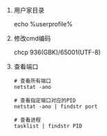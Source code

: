 1. 用户家目录

   echo %userprofile%

2. 修改cmd编码

   chcp 936(GBK)/65001(UTF-8)

3. 查看端口

   ```shell
   # 查看所有端口
   netstat -ano
   
   # 查看指定端口对应的PID
   netstat -ano | findstr port
   
   # 查看进程
   tasklist | findstr PID
   ```

   

